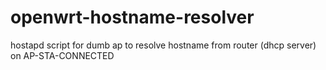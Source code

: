 # openwrt-hostname-resolver
hostapd script for dumb ap to resolve hostname from router (dhcp server) on AP-STA-CONNECTED
